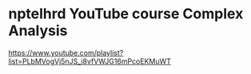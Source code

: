 nptelhrd YouTube course Complex Analysis
============================================

https://www.youtube.com/playlist?list=PLbMVogVj5nJS_i8vfVWJG16mPcoEKMuWT
